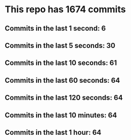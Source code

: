 # This repo has 1674 commits

## Commits in the last 1 second: 6
## Commits in the last 5 seconds: 30
## Commits in the last 10 seconds: 61
## Commits in the last 60 seconds: 64
## Commits in the last 120 seconds: 64
## Commits in the last 10 minutes: 64
## Commits in the last 1 hour: 64
